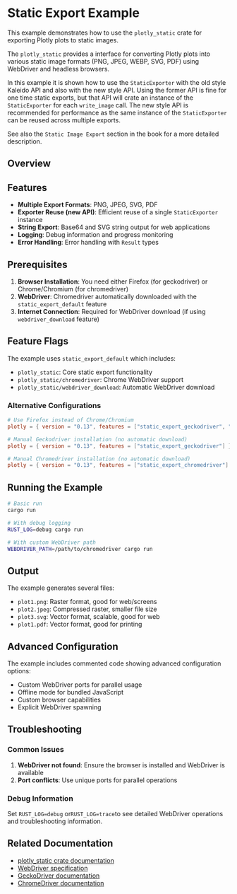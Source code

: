 # Static Export Example

This example demonstrates how to use the `plotly_static` crate for exporting Plotly plots to static images.

The `plotly_static` provides a interface for converting Plotly plots into various static image formats (PNG, JPEG, WEBP, SVG, PDF) using WebDriver and headless browsers.

In this example it is shown how to use the `StaticExporter` with the old style Kaleido API and also with the new style API. Using the former API is fine for one time static exports, but that API will crate an instance of the `StaticExporter` for each `write_image` call. The new style API is recommended for performance as the same instance of the `StaticExporter` can be reused across multiple exports.  

See also the `Static Image Export` section in the book for a more detailed description.

## Overview


## Features 

- **Multiple Export Formats**: PNG, JPEG, SVG, PDF
- **Exporter Reuse (new API)**: Efficient reuse of a single `StaticExporter` instance
- **String Export**: Base64 and SVG string output for web applications
- **Logging**: Debug information and progress monitoring
- **Error Handling**: Error handling with `Result` types

## Prerequisites

1. **Browser Installation**: You need either Firefox (for geckodriver) or Chrome/Chromium (for chromedriver)
2. **WebDriver**: Chromedriver automatically downloaded with the `static_export_default` feature
3. **Internet Connection**: Required for WebDriver download (if using `webdriver_download` feature)

## Feature Flags

The example uses `static_export_default` which includes:
- `plotly_static`: Core static export functionality
- `plotly_static/chromedriver`: Chrome WebDriver support
- `plotly_static/webdriver_download`: Automatic WebDriver download

### Alternative Configurations

```toml
# Use Firefox instead of Chrome/Chromium 
plotly = { version = "0.13", features = ["static_export_geckodriver", "static_export_wd_download"] }

# Manual Geckodriver installation (no automatic download)
plotly = { version = "0.13", features = ["static_export_geckodriver"] }

# Manual Chromedriver installation (no automatic download)
plotly = { version = "0.13", features = ["static_export_chromedriver"] }
```

## Running the Example

```bash
# Basic run
cargo run

# With debug logging
RUST_LOG=debug cargo run

# With custom WebDriver path
WEBDRIVER_PATH=/path/to/chromedriver cargo run
```

## Output

The example generates several files:
- `plot1.png`: Raster format, good for web/screens
- `plot2.jpeg`: Compressed raster, smaller file size
- `plot3.svg`: Vector format, scalable, good for web
- `plot1.pdf`: Vector format, good for printing

## Advanced Configuration

The example includes commented code showing advanced configuration options:
- Custom WebDriver ports for parallel usage
- Offline mode for bundled JavaScript 
- Custom browser capabilities
- Explicit WebDriver spawning

## Troubleshooting

### Common Issues

1. **WebDriver not found**: Ensure the browser is installed and WebDriver is available
2. **Port conflicts**: Use unique ports for parallel operations

### Debug Information

Set `RUST_LOG=debug` or`RUST_LOG=trace`to see detailed WebDriver operations and troubleshooting information.

## Related Documentation

- [plotly_static crate documentation](https://docs.rs/plotly_static/)
- [WebDriver specification](https://w3c.github.io/webdriver/)
- [GeckoDriver documentation](https://firefox-source-docs.mozilla.org/testing/geckodriver/)
- [ChromeDriver documentation](https://chromedriver.chromium.org/) 
